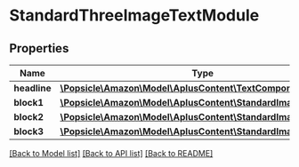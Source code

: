 # StandardThreeImageTextModule

## Properties
Name | Type | Description | Notes
------------ | ------------- | ------------- | -------------
**headline** | [**\Popsicle\Amazon\Model\AplusContent\TextComponent**](TextComponent.md) |  | [optional] 
**block1** | [**\Popsicle\Amazon\Model\AplusContent\StandardImageTextBlock**](StandardImageTextBlock.md) |  | [optional] 
**block2** | [**\Popsicle\Amazon\Model\AplusContent\StandardImageTextBlock**](StandardImageTextBlock.md) |  | [optional] 
**block3** | [**\Popsicle\Amazon\Model\AplusContent\StandardImageTextBlock**](StandardImageTextBlock.md) |  | [optional] 

[[Back to Model list]](../../README.md#documentation-for-models) [[Back to API list]](../../README.md#documentation-for-api-endpoints) [[Back to README]](../../README.md)

